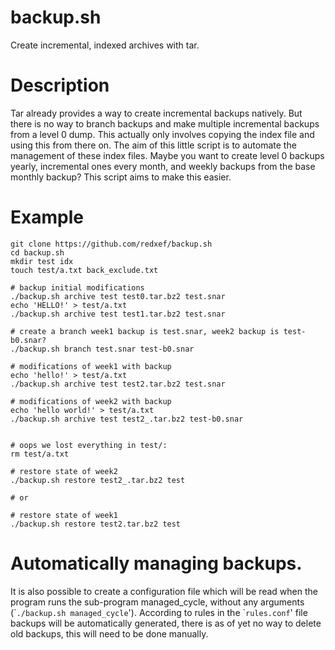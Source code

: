 # backup.sh

Create incremental, indexed archives with tar.

# Description

Tar already provides a way to create incremental backups natively.
But there is no way to branch backups and make multiple incremental backups
from a level 0 dump. This actually only involves copying the index file
and using this from there on. The aim of this little script is to automate the
management of these index files. Maybe you want to create level 0 backups yearly,
incremental ones every month, and weekly backups from the base monthly backup?
This script aims to make this easier.

# Example

```shell
git clone https://github.com/redxef/backup.sh
cd backup.sh
mkdir test idx
touch test/a.txt back_exclude.txt

# backup initial modifications
./backup.sh archive test test0.tar.bz2 test.snar
echo 'HELLO!' > test/a.txt
./backup.sh archive test test1.tar.bz2 test.snar

# create a branch week1 backup is test.snar, week2 backup is test-b0.snar?
./backup.sh branch test.snar test-b0.snar

# modifications of week1 with backup
echo 'hello!' > test/a.txt
./backup.sh archive test test2.tar.bz2 test.snar

# modifications of week2 with backup
echo 'hello world!' > test/a.txt
./backup.sh archive test test2_.tar.bz2 test-b0.snar


# oops we lost everything in test/:
rm test/a.txt

# restore state of week2
./backup.sh restore test2_.tar.bz2 test

# or

# restore state of week1
./backup.sh restore test2.tar.bz2 test

```

# Automatically managing backups.

It is also possible to create a configuration file which will be read
when the program runs the sub-program managed_cycle, without any
arguments (\``./backup.sh managed_cycle`'). According to rules in
the \``rules.conf`' file backups will be automatically generated, there
is as of yet no way to delete old backups, this will need to be done
manually.
